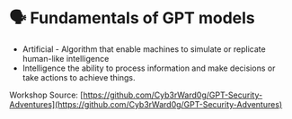 # 🗣️ Fundamentals of GPT models

* Artificial - Algorithm that enable machines to simulate or replicate human-like intelligence
* Intelligence the ability to process information and make decisions or take actions to achieve things.


Workshop Source: [https://github.com/Cyb3rWard0g/GPT-Security-Adventures](https://github.com/Cyb3rWard0g/GPT-Security-Adventures)

